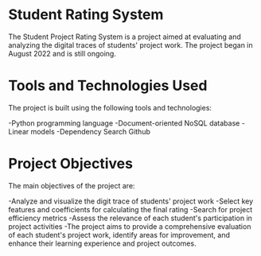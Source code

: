 
# Student Rating System
The Student Project Rating System is a project aimed at evaluating and analyzing the digital traces of students' project work. The project began in August 2022 and is still ongoing.

# Tools and Technologies Used
The project is built using the following tools and technologies:

-Python programming language
-Document-oriented NoSQL database
-Linear models
-Dependency Search Github

# Project Objectives

The main objectives of the project are:

-Analyze and visualize the digit trace of students' project work
-Select key features and coefficients for calculating the final rating
-Search for project efficiency metrics
-Assess the relevance of each student's participation in project activities
-The project aims to provide a comprehensive evaluation of each student's project work, identify areas for improvement, and enhance their learning experience and project outcomes.
